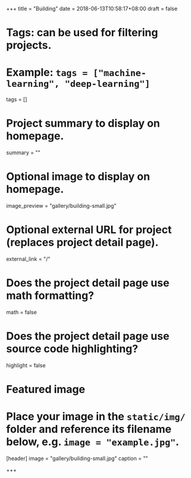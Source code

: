 +++
title = "Building"
date = 2018-06-13T10:58:17+08:00
draft = false

# Tags: can be used for filtering projects.
# Example: `tags = ["machine-learning", "deep-learning"]`
tags = []

# Project summary to display on homepage.
summary = ""

# Optional image to display on homepage.
image_preview = "gallery/building-small.jpg"

# Optional external URL for project (replaces project detail page).
external_link = "/"

# Does the project detail page use math formatting?
math = false

# Does the project detail page use source code highlighting?
highlight = false

# Featured image
# Place your image in the `static/img/` folder and reference its filename below, e.g. `image = "example.jpg"`.
[header]
image = "gallery/building-small.jpg"
caption = ""

+++

